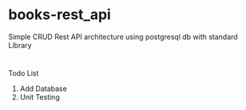 # books-rest_api
Simple CRUD Rest API architecture using postgresql db with standard Library 
#
Todo List
1. Add Database
2. Unit Testing